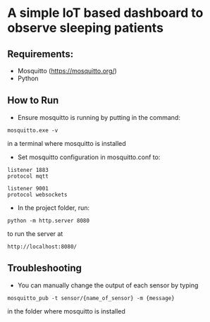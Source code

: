 # A simple IoT based dashboard to observe sleeping patients

## Requirements:
- Mosquitto (https://mosquitto.org/)
- Python

## How to Run
- Ensure mosquitto is running by putting in the command:
```
mosquitto.exe -v
```
in a terminal where mosquitto is installed

- Set mosquitto configuration in mosquitto.conf to:
```
listener 1883
protocol mqtt

listener 9001
protocol websockets
```

- In the project folder, run:
```
python -m http.server 8080
```
to run the server at
```
http://localhost:8080/
```

## Troubleshooting
- You can manually change the output of each sensor by typing
```
mosquitto_pub -t sensor/{name_of_sensor} -m {message}
```

in the folder where mosquitto is installed